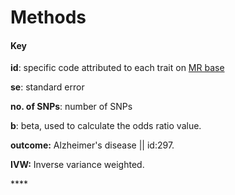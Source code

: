 # Methods



#### **Key**

**id**: specific code attributed to each trait on [MR base](http://www.mrbase.org/)

**se**: standard error

**no. of SNPs**: number of SNPs

**b**: beta, used to calculate the odds ratio value.

**outcome:** Alzheimer's disease \|\| id:297.

**IVW:** Inverse variance weighted.

\*\*\*\*

